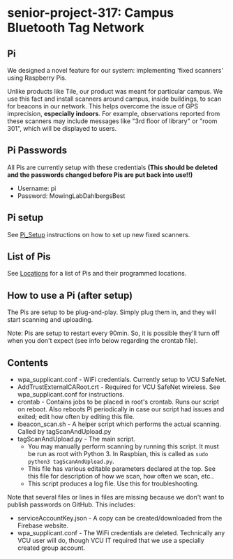 # senior-project-317: Campus Bluetooth Tag Network
## Pi
We designed a novel feature for our system: implementing 'fixed scanners' using Raspberry Pis.

Unlike products like Tile, our product was meant for particular campus. We use this fact and install scanners around campus, inside buildings, to scan for beacons in our network. This helps overcome the issue of GPS imprecision, **especially indoors**. For example, observations reported from these scanners may include messages like "3rd floor of library" or "room 301", which will be displayed to users.

## Pi Passwords 
All Pis are currently setup with these credentials **(This should be deleted and the passwords changed before Pis are put back into use!!)**
- Username: pi
- Password: MowingLabDahlbergsBest

## Pi setup
See [Pi_Setup](./pi_setup.md) instructions on how to set up new fixed scanners.

## List of Pis
See [Locations](./locations.md) for a list of Pis and their programmed locations.

## How to use a Pi (after setup)
The Pis are setup to be plug-and-play. Simply plug them in, and they will start scanning and uploading.

Note: Pis are setup to restart every 90min. So, it is possible they'll turn off when you don't expect (see info below regarding the crontab file).

## Contents
- wpa_supplicant.conf - WiFi credentials. Currently setup to VCU SafeNet.
- AddTrustExternalCARoot.crt - Required for VCU SafeNet wireless. See wpa_supplicant.conf for instructions.
- crontab - Contains jobs to be placed in root's crontab. Runs our script on reboot. Also reboots Pi periodically in case our script had issues and exited; edit how often by editing this file.
- ibeacon_scan.sh - A helper script which performs the actual scanning. Called by tagScanAndUpload.py
- tagScanAndUpload.py - The main script. 
	- You may manually perform scanning by running this script. It must be run as root with Python 3. In Raspbian, this is called as `sudo python3 tagScanAndUpload.py`. 
	- This file has various editable parameters declared at the top. See this file for description of how we scan, how often we scan, etc..
	- This script produces a log file. Use this for troubleshooting.
	
Note that several files or lines in files are missing because we don't want to publish passwords on GitHub.
This includes: 
- serviceAccountKey.json - A copy can be created/downloaded from the Firebase website.
- wpa_supplicant.conf - The WiFi credentials are deleted. Technically any VCU user will do, though VCU IT required that we use a specially created group account.
